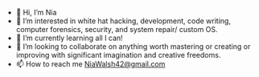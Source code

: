 - 👋 Hi, I’m Nia
- 👀 I’m interested in white hat hacking, development, code writing, computer forensics, security, and system repair/ custom OS.
- 🌱 I’m currently learning all I can!
- 💞️ I’m looking to collaborate on anything worth mastering or creating or improving with significant imagination and creative freedoms.
- 📫 How to reach me NiaWalsh42@gmail.com

<!---
Jayandme1342/Jayandme1342 is a ✨ special ✨ repository because its `README.md` (this file) appears on your GitHub profile.
You can click the Preview link to take a look at your changes.
--->
